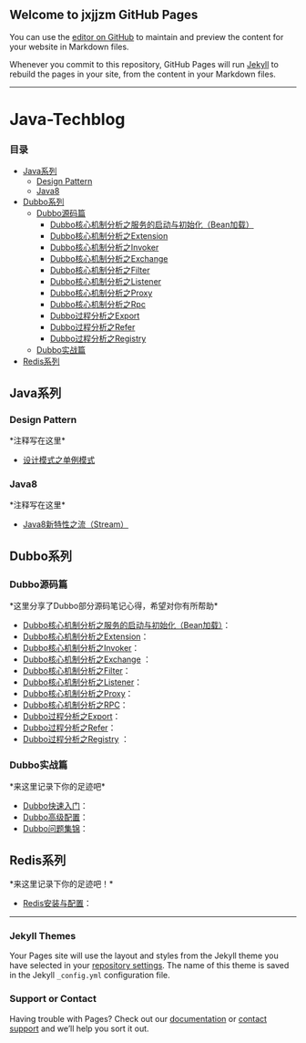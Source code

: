 ## Welcome to jxjjzm GitHub Pages

You can use the [editor on GitHub](https://github.com/jxjjzm/jxjjzm.github.io/edit/master/README.md) to maintain and preview the content for your website in Markdown files.

Whenever you commit to this repository, GitHub Pages will run [Jekyll](https://jekyllrb.com/) to rebuild the pages in your site, from the content in your Markdown files.


* * *

# Java-Techblog
### 目录
- [Java系列](#jxjjzm-java)
	- [Design Pattern](#design-pattern)
	- [Java8](#java8)
- [Dubbo系列](#jxjjzm-dubbo)
	- [Dubbo源码篇](#jxjjzm-dubbo-code)
		- [Dubbo核心机制分析之服务的启动与初始化（Bean加载）](#jxjjzm-dubbo-code-bean)
		- [Dubbo核心机制分析之Extension](#jxjjzm-dubbo-code-extension)
		- [Dubbo核心机制分析之Invoker](#jxjjzm-dubbo-code-invoker)
		- [Dubbo核心机制分析之Exchange](#jxjjzm-dubbo-code-exchange)
		- [Dubbo核心机制分析之Filter](#jxjjzm-dubbo-code-filter)
		- [Dubbo核心机制分析之Listener](#jxjjzm-dubbo-code-listener)
		- [Dubbo核心机制分析之Proxy](#jxjjzm-dubbo-code-proxy)
		- [Dubbo核心机制分析之Rpc](#jxjjzm-dubbo-code-rpc)
		- [Dubbo过程分析之Export](#jxjjzm-dubbo-code-export)
		- [Dubbo过程分析之Refer](#jxjjzm-dubbo-code-refer)
		- [Dubbo过程分析之Registry](#jxjjzm-dubbo-code-registry)
	- [Dubbo实战篇](#jxjjzm-dubbo-inAction)
- [Redis系列](#jxjjzm-redis)

<h2 id="jxjjzm-java">Java系列</h2>
<h3 id="design-pattern">Design Pattern</h3>
*注释写在这里*

* [设计模式之单例模式](https://github.com/jxjjzm/jxjjzm.github.io/blob/master/Java%E7%B3%BB%E5%88%97/Design%20Pattern/%E8%AE%BE%E8%AE%A1%E6%A8%A1%E5%BC%8F%E4%B9%8B%E5%8D%95%E4%BE%8B%E6%A8%A1%E5%BC%8F.md)


<h3 id="java8">Java8</h3>
*注释写在这里*

* [Java8新特性之流（Stream）](https://github.com/jxjjzm/jxjjzm.github.io/blob/master/Java%E7%B3%BB%E5%88%97/Java8/Java8%E6%96%B0%E7%89%B9%E6%80%A7%E4%B9%8B%E6%B5%81%EF%BC%88Stream%EF%BC%89.md)


<h2 id="jxjjzm-dubbo">Dubbo系列</h2>
<h3 id="jxjjzm-dubbo-code">Dubbo源码篇</h3>
*这里分享了Dubbo部分源码笔记心得，希望对你有所帮助*

* [Dubbo核心机制分析之服务的启动与初始化（Bean加载）](https://github.com/jxjjzm/jxjjzm.github.io/blob/master/Dubbo%E7%B3%BB%E5%88%97/Dubbo%E6%BA%90%E7%A0%81%E7%AF%87/Dubbo%E6%A0%B8%E5%BF%83%E6%9C%BA%E5%88%B6%E5%88%86%E6%9E%90%E4%B9%8BBean%E5%8A%A0%E8%BD%BD.md)：
* [Dubbo核心机制分析之Extension](https://www.baidu.com/)：
* [Dubbo核心机制分析之Invoker](https://www.baidu.com/)：
* [Dubbo核心机制分析之Exchange](https://www.baidu.com/) ：
* [Dubbo核心机制分析之Filter](https://www.baidu.com/)：
* [Dubbo核心机制分析之Listener](https://www.baidu.com/)：
* [Dubbo核心机制分析之Proxy](https://www.baidu.com/)：
* [Dubbo核心机制分析之RPC](https://www.baidu.com/)：
* [Dubbo过程分析之Export](https://www.baidu.com/)：
* [Dubbo过程分析之Refer](https://www.baidu.com/)：
* [Dubbo过程分析之Registry](https://www.baidu.com/) ：


<h3 id="jxjjzm-dubbo-inAction">Dubbo实战篇</h3>
*来这里记录下你的足迹吧*

* [Dubbo快速入门](https://github.com/jxjjzm/jxjjzm.github.io/blob/master/Dubbo%E7%B3%BB%E5%88%97/Dubbo%E5%AE%9E%E6%88%98%E7%AF%87/Dubbo%E5%85%A5%E9%97%A8.md)：
* [Dubbo高级配置](https://www.baidu.com/)：
* [Dubbo问题集锦](https://www.baidu.com/)：

<h2 id="jxjjzm-redis">Redis系列</h2>
*来这里记录下你的足迹吧！*

* [Redis安装与配置](https://github.com/jxjjzm/jxjjzm.github.io/blob/master/Redis%E7%B3%BB%E5%88%97/Redis%E5%AE%89%E8%A3%85%E4%B8%8E%E9%85%8D%E7%BD%AE.md)：





* * *
### Jekyll Themes

Your Pages site will use the layout and styles from the Jekyll theme you have selected in your [repository settings](https://github.com/jxjjzm/jxjjzm.github.io/settings). The name of this theme is saved in the Jekyll `_config.yml` configuration file.

### Support or Contact

Having trouble with Pages? Check out our [documentation](https://help.github.com/categories/github-pages-basics/) or [contact support](https://github.com/contact) and we’ll help you sort it out.
